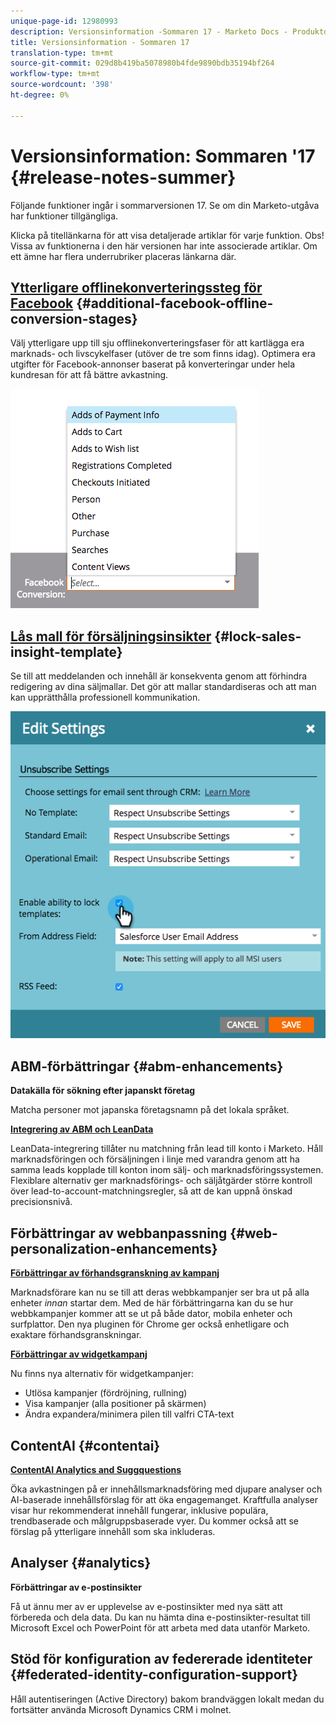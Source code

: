 ```yaml
---
unique-page-id: 12980993
description: Versionsinformation -Sommaren 17 - Marketo Docs - Produktdokumentation
title: Versionsinformation - Sommaren 17
translation-type: tm+mt
source-git-commit: 029d8b419ba5078980b4fde9890bdb35194bf264
workflow-type: tm+mt
source-wordcount: '398'
ht-degree: 0%

---
```



# Versionsinformation: Sommaren &#39;17 {#release-notes-summer}

Följande funktioner ingår i sommarversionen 17. Se om din Marketo-utgåva har funktioner tillgängliga.

Klicka på titellänkarna för att visa detaljerade artiklar för varje funktion. Obs! Vissa av funktionerna i den här versionen har inte associerade artiklar. Om ett ämne har flera underrubriker placeras länkarna där.

## [Ytterligare offlinekonverteringssteg för Facebook](/help/marketo/product-docs/demand-generation/facebook/set-up-facebook-offline-conversions.md) {#additional-facebook-offline-conversion-stages}

Välj ytterligare upp till sju offlinekonverteringsfaser för att kartlägga era marknads- och livscykelfaser (utöver de tre som finns idag). Optimera era utgifter för Facebook-annonser baserat på konverteringar under hela kundresan för att få bättre avkastning.

![](assets/image2017-8-24-15-3a23-3a31.png)

## [Lås mall för försäljningsinsikter](/help/marketo/product-docs/marketo-sales-insight/msi-for-salesforce/features/actions-in-the-msi-panel/send-marketo-email/lock-sales-template.md) {#lock-sales-insight-template}

Se till att meddelanden och innehåll är konsekventa genom att förhindra redigering av dina säljmallar. Det gör att mallar standardiseras och att man kan upprätthålla professionell kommunikation.

![](assets/image2017-10-9-10-3a1-3a56.png)

## ABM-förbättringar {#abm-enhancements}

**Datakälla för sökning efter japanskt företag**

Matcha personer mot japanska företagsnamn på det lokala språket.

**[Integrering av ABM och LeanData](https://docs.marketo.com/x/pKmt)**

LeanData-integrering tillåter nu matchning från lead till konto i Marketo. Håll marknadsföringen och försäljningen i linje med varandra genom att ha samma leads kopplade till konton inom sälj- och marknadsföringssystemen. Flexiblare alternativ ger marknadsförings- och säljåtgärder större kontroll över lead-to-account-matchningsregler, så att de kan uppnå önskad precisionsnivå.

## Förbättringar av webbanpassning {#web-personalization-enhancements}

**[Förbättringar av förhandsgranskning av kampanj](/help/marketo/product-docs/web-personalization/working-with-web-campaigns/preview-and-test-a-web-campaign.md)**

Marknadsförare kan nu se till att deras webbkampanjer ser bra ut på alla enheter *innan* startar dem. Med de här förbättringarna kan du se hur webbkampanjer kommer att se ut på både dator, mobila enheter och surfplattor. Den nya pluginen för Chrome ger också enhetligare och exaktare förhandsgranskningar.

**[Förbättringar av widgetkampanj](/help/marketo/product-docs/web-personalization/working-with-web-campaigns/create-a-new-widget-web-campaign.md)**

Nu finns nya alternativ för widgetkampanjer:

* Utlösa kampanjer (fördröjning, rullning)
* Visa kampanjer (alla positioner på skärmen)
* Ändra expandera/minimera pilen till valfri CTA-text

## ContentAI {#contentai}

**[ContentAI Analytics and Suggquestions](/help/marketo/product-docs/predictive-content/predictive-content-analytics-overview.md)**

Öka avkastningen på er innehållsmarknadsföring med djupare analyser och AI-baserade innehållsförslag för att öka engagemanget. Kraftfulla analyser visar hur rekommenderat innehåll fungerar, inklusive populära, trendbaserade och målgruppsbaserade vyer. Du kommer också att se förslag på ytterligare innehåll som ska inkluderas.

## Analyser {#analytics}

**Förbättringar av e-postinsikter**

Få ut ännu mer av er upplevelse av e-postinsikter med nya sätt att förbereda och dela data. Du kan nu hämta dina e-postinsikter-resultat till Microsoft Excel och PowerPoint för att arbeta med data utanför Marketo.

## Stöd för konfiguration av federerade identiteter {#federated-identity-configuration-support}

Håll autentiseringen (Active Directory) bakom brandväggen lokalt medan du fortsätter använda Microsoft Dynamics CRM i molnet.
